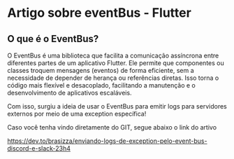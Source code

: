 # Artigo sobre eventBus - Flutter

## O que é o EventBus?

O EventBus é uma biblioteca que facilita a comunicação assíncrona entre diferentes partes de um aplicativo Flutter. Ele permite que componentes ou classes troquem mensagens (eventos) de forma eficiente, sem a necessidade de depender de herança ou referências diretas. Isso torna o código mais flexível e desacoplado, facilitando a manutenção e o desenvolvimento de aplicativos escaláveis.

Com isso, surgiu a ideia de usar o EventBus para emitir logs para servidores externos por meio de uma exception específica!

Caso você tenha vindo diretamente do GIT, segue abaixo  o link do artivo

https://dev.to/brasizza/enviando-logs-de-exception-pelo-event-bus-discord-e-slack-23h4